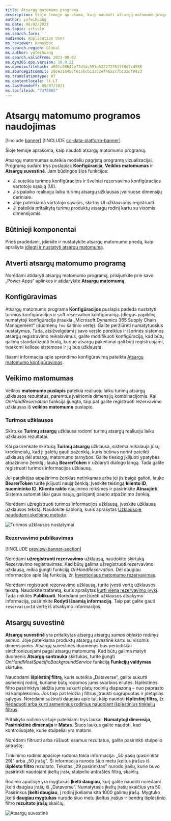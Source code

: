 ```yaml
---
title: Atsargų matomumo programa
description: Šioje temoje aprašoma, kaip naudoti atsargų matomumo programą.
author: yufeihuang
ms.date: 08/02/2021
ms.topic: article
ms.search.form: ''
audience: Application User
ms.reviewer: kamaybac
ms.search.region: Global
ms.author: yufeihuang
ms.search.validFrom: 2021-08-02
ms.dyn365.ops.version: 10.0.21
ms.openlocfilehash: a60fc00642a77d3dc595a6222727637f0d7cd588
ms.sourcegitcommit: 2d6e31648cf61abcb13362ef46a2cfb1326f0423
ms.translationtype: HT
ms.contentlocale: lt-LT
ms.lasthandoff: 09/07/2021
ms.locfileid: "7475065"
---
```

# <a name="use-the-inventory-visibility-app"></a>Atsargų matomumo programos naudojimas

[!include [banner](../includes/banner.md)]
[!INCLUDE [cc-data-platform-banner](../../includes/cc-data-platform-banner.md)]

Šioje temoje aprašoma, kaip naudoti atsargų matomumo programą.

Atsargų matomumas suteikia modeliu pagrįstą programą vizualizacijai. Programą sudaro trys puslapiai: **Konfigūracija**, **Veiklos matomumas** ir **Atsargų suvestinė**. Jam būdingos šios funkcijos:

- Ji suteikia turimos konfigūracijos ir švelniai rezervavimo konfigūracijos vartotojo sąsają (UI).
- Jis palaiko realiuoju laiku turimų atsargų užklausas įvairiuose dimensijų deriniaie.
- Joje pateikiama vartotojo sąsajos, skirtos UI užklausoms registruoti.
- Ji pateikia pritaikytą turimų produktų atsargų rodinį kartu su visomis dimensijomis.

## <a name="prerequisites"></a>Būtinieji komponentai

Prieš pradėdami, įdiekite ir nustatykite atsargų matomumo priedą, kaip aprašyta [įdiegti ir nustatyti atsargų matomumą](inventory-visibility-setup.md).

## <a name="open-the-inventory-visibility-app"></a>Atverti atsargų matomumo programą

Norėdami atidaryti atsargų matomumo programą, prisijunkite prie savo „Power Apps“ aplinkos ir atidarykite **Atsargų matomumą**.

## <a name="configuration"></a><a name="configuration"></a>Konfigūravimas

Atsargų matomumo programa **Konfigūracijos** puslapis padeda nustatyti turimos konfigūracijos ir soft reservation konfigūraciją. Įdiegus papildinį, numatytoji konfigūracija įtraukia „Microsoft Dynamics 365 Supply Chain Management“ (duomenų `fno` šaltinio vertę). Galite peržiūrėti numatytuosius nustatymus. Tada, atsižvelgdami į savo verslo poreikius ir išorinės sistemos atsargų registravimo reikalavimus, galite modifikuoti konfigūraciją, kad būtų galima standartizuoti būdą, kuriuo atsargų pakeitimai gali būti registruojami, tvarkomi keliose sistemose ir jų bus užklausta.

Išsami informacija apie sprendimo konfigūravimą pateikta [Atsargų matomumo konfigūravimas](inventory-visibility-configuration.md).

## <a name="operational-visibility"></a>Veikimo matomumas

Veiklos **matomumo puslapis** pateikia realiuoju laiku turimų atsargų užklausos rezultatus, paremtus įvairiomis dimensijų kombinacijomis. Kai *OnHandReservation* funkcija įjungta, taip pat galite registruoti rezervavimo užklausas iš **veiklos matomumo** puslapio.

### <a name="on-hand-query"></a>Turimos užklausos

Skirtuke **Turimų atsargų** užklausa rodomi turimų atsargų realiuoju laiku užklausos rezultatai.

Kai pasirenkate skirtuką **Turimų atsargų** užklausa, sistema reikalauja jūsų kredencialų, kad ji galėtų gauti paženklą, kuris būtinas norint pateikti užklausą dėl atsargų matomumo tarnybos. Galite tiesiog įklijuoti ypatybės atpažinimo ženklą į lauką **BearerToken** ir uždaryti dialogo langą. Tada galite registruoti turimos informacijos užklausą.

Jei pateikėjas atpažinimo ženklas netinkamas arba jei jis baigė galioti, lauke **BearerToken** turite įklijuoti naują ženklą. Įveskite teisingą **kliento ID**, **nuomininko ID**, **Kliento rakto** naujinimo reikšmes ir pasirinkite **Atnaujinti**. Sistema automatiškai gaus naują, galiojantį paerio atpažinimo ženklą.

Norėdami užregistruoti turimos informacijos užklausą, įveskite užklausą užklausos tekstą. Naudokite šabloną, kuris aprašytas [Užklausoje, naudodami skelbimo metodą](inventory-visibility-api.md#query-with-post-method).

![Turimos užklausos nustatymai](media/inventory-visibility-query-settings.png "Turimos užklausos nustatymai")

### <a name="reservation-posting"></a>Rezervavimo publikavimas

[!INCLUDE [preview-banner-section](../../includes/preview-banner-section.md)]

Norėdami **užregistruoti rezervavimo** užklausą, naudokite skirtuką Rezervavimo registravimas. Kad būtų galima užregistruoti rezervavimo užklausą, reikia įjungti funkciją *OnHandReservation*. Dėl daugiau informacijos apie šią funkciją, žr. [Inventoriaus matomumo rezervavimas](inventory-visibility-reservations.md).

Norėdami registruoti rezervavimo užklausą, turite įvesti vertę užklausos tekstą. Naudokite trafaretą, kuris aprašytas [kurti vieną rezervavimo įvykį](inventory-visibility-api.md#create-one-reservation-event). Tada rinkitės **Publikuoti**. Norėdami peržiūrėti užklausos atsakymo informaciją, pasirinkite **Rodyti išsamią informaciją**. Taip pat galite gauti  `reservationId` vertę iš atsakymo informacijos.

## <a name="inventory-summary"></a><a name="inventory-summary"></a>Atsargų suvestinė

**Atsargų suvestinė** yra pritaikytas atsargų atsargų *sumos objekto rodinys* asmuo. Joje pateikiama produktų atsargų suvestinė kartu su visomis dimensijomis. Atsargų suvestinės duomenys bus periodiškai sinchronizuojami pagal atsargų matomumą. Kad būtų galima matyti duomenis **Atsargų santrauka** skirtukas, turite įjungti *OnHandMostSpecificBackgroundService* funkciją **Funkcijų valdymas** skirtuke.

Naudodami **išplėstinį filtrą**, kuris suteikia „Dataverse“, galite sukurti asmeninį rodinį, kuriame būtų rodomos jums svarbios eilutės. Išplėstinės filtro pasirinktys leidžia jums sukurti platų rodinių diapazoną – nuo paprasto iki kompleksinio. Jos taip pat leidžia į filtrus įtraukti sugrupuotas ir įdėtąsias sąlygas. Norėdami sužinoti daugiau apie tai, kaip naudoti **išplėstinį filtrą**, žr. [Redaguoti arba kurti asmeninius rodinius naudojant išplėstinius tinklelių filtrus](/powerapps/user/grid-filters-advanced).

Pritaikyto rodinio viršuje pateikiami trys laukai: **Numatytoji dimensija**, **Pasirinktinė dimensija** ir **Matas**. Šiuos laukus galite naudoti, kad kontroliuojate, kurie stulpeliai yra matomi.

Norėdami filtruoti arba rūšiuoti esamus rezultatus, galite pasirinkti stulpelio antraštę.

Tinkinimo rodinio apačioje rodoma tokia informacija: „50 įrašų (pasirinkta 29)" arba „50 įrašų". Ši informacija nurodo šiuo metu įkeltus įrašus iš **išplėsto filtro** rezultato. Tekstas „29 pasirinktas" nurodo įrašų, kurie buvo pasirinkti naudojant įkeltų įrašų stulpelio antraštės filtrą, skaičių.

Rodinio apačioje yra mygtukas **Įkelti daugiau**, kurį galite naudoti norėdami įkelti daugiau įrašų iš „Dataverse“. Numatytasis įkeltų įrašų skaičius yra 50. Pasirinkus **Įkelti daugiau**, į rodinį įkeliama kita 1000 galimų įrašų. Mygtuko Įkelti **daugiau mygtukas** nurodo šiuo metu įkeltus įrašus ir bendrą išplėstinio filtro **rezultato įrašų** skaičių.

![Atsargų suvestinė](media/inventory-visibility-onhand-list.png "Atsargų suvestinė")
